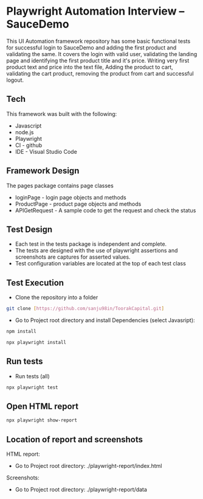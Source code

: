 # Playwright Automation Interview  – SauceDemo






This UI Automation framework repository has some basic functional tests for successful login to SauceDemo and adding the first product and validating the same. 
It covers the login with valid user, validating the landing page and identifying the first product title and it's price. 
Writing very first product text and price into the text file, Adding the product to cart, validating the cart product, removing the product from cart and successful logout.

## Tech

This framework was built with the following:

- Javascript
- node.js 
- Playwright
- CI  - github
- IDE - Visual Studio Code



## Framework Design
The pages package contains page classes
- loginPage - login page objects and methods
- ProductPage - product page objects and methods
- APIGetRequest - A sample code to get the request and check the status

## Test Design

- Each test in the tests package is independent and complete.
- The tests are designed with the use of playwright assertions and screenshots are captures for asserted values.
- Test configuration variables are located at the top of each test class


## Test Execution
-	Clone the repository into a folder
  
```sh
git clone [https://github.com/sanju98in/ToorakCapital.git]
```
- Go to Project root directory and install Dependencies (select Javasript):
```sh
npm install
```
```sh
npx playwright install
```

## Run tests
- Run tests (all)
```sh
npx playwright test
```

## Open HTML report
```sh
npx playwright show-report
```

## Location of report and screenshots
HTML report:
- Go to Project root directory: ./playwright-report/index.html

Screenshots:
- Go to Project root directory: ./playwright-report/data
